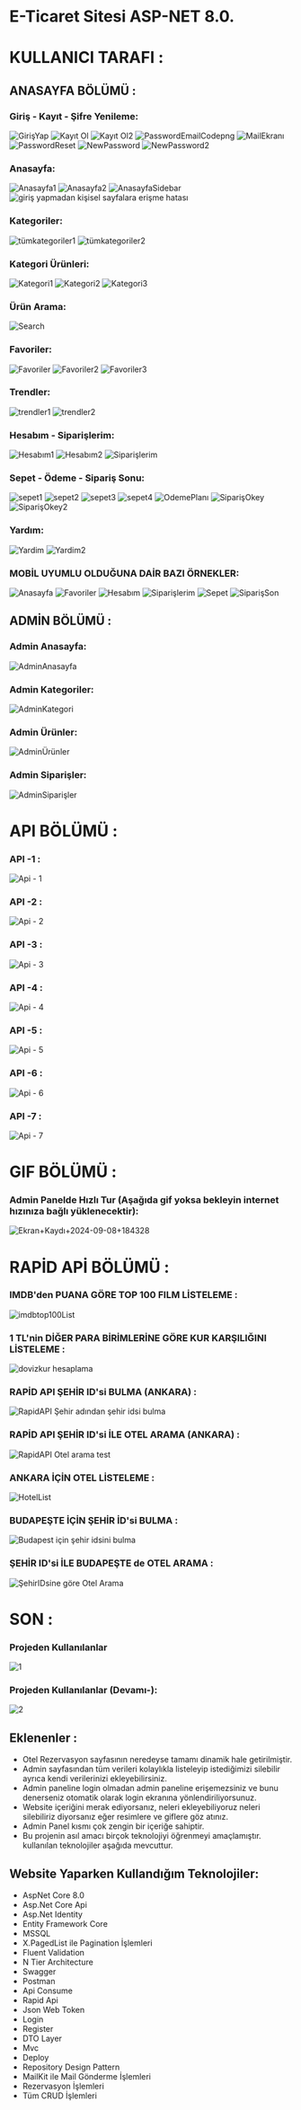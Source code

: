 # E-Ticaret Sitesi ASP-NET 8.0.

# KULLANICI TARAFI :


## ANASAYFA BÖLÜMÜ :

### Giriş - Kayıt - Şifre Yenileme:
![GirişYap](https://github.com/user-attachments/assets/3c3bca4e-ec50-4fa2-84aa-90f3ad344573)
![Kayıt Ol](https://github.com/user-attachments/assets/5fa19373-0013-41c0-8c2d-d663efef2090)
![Kayıt Ol2](https://github.com/user-attachments/assets/0c15f687-bb28-4aed-8c6a-c5b467711d15)
![PasswordEmailCodepng](https://github.com/user-attachments/assets/58436944-08bb-4651-8b44-d723ee3d1484)
![MailEkranı](https://github.com/user-attachments/assets/076e9620-90f8-47d9-a3a8-1461cea3e5ba)
![PasswordReset](https://github.com/user-attachments/assets/baec36a4-62c4-4a11-bd18-d2b99bc96419)
![NewPassword](https://github.com/user-attachments/assets/fd663fda-8e6a-4a20-876c-85db1e438359)
![NewPassword2](https://github.com/user-attachments/assets/3117a796-4e7e-43e9-abb9-e8f073f5d810)

### Anasayfa:
![Anasayfa1](https://github.com/user-attachments/assets/d0d158e4-2179-400b-bb24-e4d2a61cd522)
![Anasayfa2](https://github.com/user-attachments/assets/798876b1-b857-4a4e-af8d-f12f59eb7267)
![AnasayfaSidebar](https://github.com/user-attachments/assets/fdd09a2f-5cff-42b9-8eac-1b96e9c0ac7f)
![giriş yapmadan kişisel sayfalara erişme hatası](https://github.com/user-attachments/assets/de496709-89e5-471d-bf4a-10f4c63bed6b)

### Kategoriler:
![tümkategoriler1](https://github.com/user-attachments/assets/7d643537-2660-46d4-add3-29cdafb88c0f)
![tümkategoriler2](https://github.com/user-attachments/assets/764e2526-cdec-438c-ac6f-a42a0dccae5c)

### Kategori Ürünleri:
![Kategori1](https://github.com/user-attachments/assets/5d6d4aa0-1f71-4b73-b37a-a33c74b41ab9)
![Kategori2](https://github.com/user-attachments/assets/087db97c-351b-4fd5-972e-cdc73dcbaa78)
![Kategori3](https://github.com/user-attachments/assets/cce21dda-50ce-4853-a98d-252dec813836)

### Ürün Arama:
![Search](https://github.com/user-attachments/assets/060b53fb-dedb-4cc6-8c7e-0f676152635a)

### Favoriler:
![Favoriler](https://github.com/user-attachments/assets/a0a00277-f159-42e0-978c-dc520c0af34a)
![Favoriler2](https://github.com/user-attachments/assets/1246510d-0aed-4ab8-995f-1ea4de78e365)
![Favoriler3](https://github.com/user-attachments/assets/fd606170-2ae8-4000-9234-1641e2b69790)

### Trendler:
![trendler1](https://github.com/user-attachments/assets/7ce2d106-6ce0-4e9e-8c85-1b819ce72566)
![trendler2](https://github.com/user-attachments/assets/d3b61d26-0785-48aa-9aa0-e752b8eaedb1)

### Hesabım - Siparişlerim:
![Hesabım1](https://github.com/user-attachments/assets/719e227b-82c3-44e3-a028-a1277793ce3b)
![Hesabım2](https://github.com/user-attachments/assets/da01c6e2-d811-4241-8070-63853b782750)
![Siparişlerim](https://github.com/user-attachments/assets/3a57d687-1f43-4604-b553-b66a392b0052)

### Sepet - Ödeme - Sipariş Sonu:
![sepet1](https://github.com/user-attachments/assets/9dfd0ab9-5e24-478e-be87-02e67720faee)
![sepet2](https://github.com/user-attachments/assets/7e60fa61-ee3d-49c9-8930-209be0f5a47b)
![sepet3](https://github.com/user-attachments/assets/37082331-f8df-4ede-8a3c-06b221463f70)
![sepet4](https://github.com/user-attachments/assets/1889b550-de31-4d9a-a736-be7ae1983bcb)
![OdemePlanı](https://github.com/user-attachments/assets/004e3789-a565-41a5-a5b0-a297d8f4d5d8)
![SiparişOkey](https://github.com/user-attachments/assets/2b54ceae-392d-4b31-82f5-73b76599451a)
![SiparişOkey2](https://github.com/user-attachments/assets/8facf2d5-ba61-412a-ab65-dcf06c9907b3)

### Yardım:
![Yardim](https://github.com/user-attachments/assets/0ad0b921-a344-46e1-bffc-b44ee61c8057)
![Yardim2](https://github.com/user-attachments/assets/8d44bec7-181e-4c63-a628-005c6c41557e)

### MOBİL UYUMLU OLDUĞUNA DAİR BAZI ÖRNEKLER:
![Anasayfa](https://github.com/user-attachments/assets/f5b6a0c9-85c6-40df-9907-1b2ca48b9a10)
![Favoriler](https://github.com/user-attachments/assets/c7fd5f3b-b671-49e9-a854-5f7934410a4e)
![Hesabım](https://github.com/user-attachments/assets/594ea9a2-6cb2-4663-bb9b-ce472a8f83ee)
![Siparişlerim](https://github.com/user-attachments/assets/afd82fff-19ab-4ff3-890b-9773dcee2ef2)
![Sepet](https://github.com/user-attachments/assets/3015e910-500f-46f8-8d42-5a85aebbebc2)
![SiparişSon](https://github.com/user-attachments/assets/07a492fd-8070-46a6-a8df-c496fd25e742)

## ADMİN BÖLÜMÜ :

### Admin Anasayfa:
![AdminAnasayfa](https://github.com/user-attachments/assets/ca60a142-5309-40e8-86d4-51294f7215c6)

### Admin Kategoriler:
![AdminKategori](https://github.com/user-attachments/assets/5965e84c-d1df-4fc6-9331-2dbbf37a387e)

### Admin Ürünler:
![AdminÜrünler](https://github.com/user-attachments/assets/498208f4-dfd4-4286-9471-4e0c8d58791e)

### Admin Siparişler:
![AdminSiparişler](https://github.com/user-attachments/assets/8db68508-3323-4110-b219-d341f15051e6)

# API BÖLÜMÜ :

### API -1 :
![Api - 1](https://github.com/user-attachments/assets/65164fc7-1e2a-4df4-a2ed-0975044544b0)

### API -2 :
![Api - 2](https://github.com/user-attachments/assets/a1268ac6-1906-4faa-9099-b721851b4660)

### API -3 :
![Api - 3](https://github.com/user-attachments/assets/bea3c185-c20a-408d-8a59-b89b1789f6ea)

### API -4 :
![Api - 4](https://github.com/user-attachments/assets/ea3483a8-a7f7-4d9a-b87f-50fba805304c)

### API -5 :
![Api - 5](https://github.com/user-attachments/assets/7b200cc4-6590-4ed2-843a-ff0e71aa2bed)

### API -6 :
![Api - 6](https://github.com/user-attachments/assets/c8a0811a-d462-41b2-8494-7c3c0c08a136)

### API -7 :
![Api - 7](https://github.com/user-attachments/assets/8f855ca0-bf19-4198-931b-c7ff65b2ff66)


# GIF BÖLÜMÜ :

### Admin Panelde Hızlı Tur (Aşağıda gif yoksa bekleyin internet hızınıza bağlı yüklenecektir):
![Ekran+Kaydı+2024-09-08+184328](https://github.com/user-attachments/assets/3f66f046-302b-4618-970b-fe8a387181ca)




# RAPİD APİ BÖLÜMÜ :

### IMDB'den PUANA GÖRE TOP 100 FILM LİSTELEME :
![imdbtop100List](https://github.com/user-attachments/assets/ba5df01b-f2d9-4f18-97a2-ce419738a93f)

### 1 TL'nin DİĞER PARA BİRİMLERİNE GÖRE KUR KARŞILIĞINI LİSTELEME :
![dovizkur hesaplama](https://github.com/user-attachments/assets/75ea8cf6-c794-4255-bee6-b324c8bbd81e)

### RAPİD API ŞEHİR ID'si BULMA (ANKARA) :
![RapidAPI Şehir adından şehir idsi bulma ](https://github.com/user-attachments/assets/e56624d1-8bac-4329-864a-f565ef778f67)

### RAPİD API ŞEHİR ID'si İLE OTEL ARAMA (ANKARA) :
![RapidAPI Otel arama test](https://github.com/user-attachments/assets/bc8b067c-3a15-4ddf-9f16-c01f3f329fca)

### ANKARA İÇİN OTEL LİSTELEME :
![HotelList](https://github.com/user-attachments/assets/bb9910a6-fa45-412b-83f2-41189192a298)

### BUDAPEŞTE İÇİN ŞEHİR İD'si BULMA :
![Budapest için şehir idsini bulma](https://github.com/user-attachments/assets/98db918d-03ee-4339-89d2-09ab019088af)

### ŞEHİR ID'si İLE BUDAPEŞTE de OTEL ARAMA :
![ŞehirIDsine göre Otel Arama](https://github.com/user-attachments/assets/5db012b1-822f-4363-b04e-bfd9828c5035)




# SON :

### Projeden Kullanılanlar
![1](https://github.com/user-attachments/assets/dd84b09d-74b8-4bf7-9981-6565051874e6)

### Projeden Kullanılanlar (Devamı-):
![2](https://github.com/user-attachments/assets/f9c15431-d737-4254-9090-fbab77890a6c)


## Eklenenler :
* Otel Rezervasyon sayfasının neredeyse tamamı dinamik hale getirilmiştir.
* Admin sayfasından tüm verileri kolaylıkla listeleyip istediğimizi silebilir ayrıca kendi verilerinizi ekleyebilirsiniz.
* Admin paneline login olmadan admin paneline erişemezsiniz ve bunu denerseniz otomatik olarak login ekranına yönlendiriliyorsunuz.
* Website içeriğini merak ediyorsanız, neleri ekleyebiliyoruz neleri silebiliriz diyorsanız eğer resimlere ve giflere göz atınız.
* Admin Panel kısmı çok zengin bir içeriğe sahiptir.
* Bu projenin asıl amacı birçok teknolojiyi öğrenmeyi amaçlamıştır. kullanılan teknolojiler aşağıda mevcuttur.

## Website Yaparken Kullandığım Teknolojiler:

* AspNet Core 8.0
* Asp.Net Core Api
* Asp.Net Identity
* Entity Framework Core
* MSSQL
* X.PagedList ile Pagination İşlemleri
* Fluent Validation
* N Tier Architecture
* Swagger
* Postman
* Api Consume
* Rapid Api
* Json Web Token
* Login
* Register
* DTO Layer
* Mvc
* Deploy
* Repository Design Pattern
* MailKit ile Mail Gönderme İşlemleri
* Rezervasyon İşlemleri
* Tüm CRUD İşlemleri
